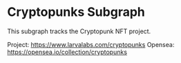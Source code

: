 # Cryptopunks Subgraph

This subgraph tracks the Cryptopunk NFT project.

Project: https://www.larvalabs.com/cryptopunks
Opensea: https://opensea.io/collection/cryptopunks
